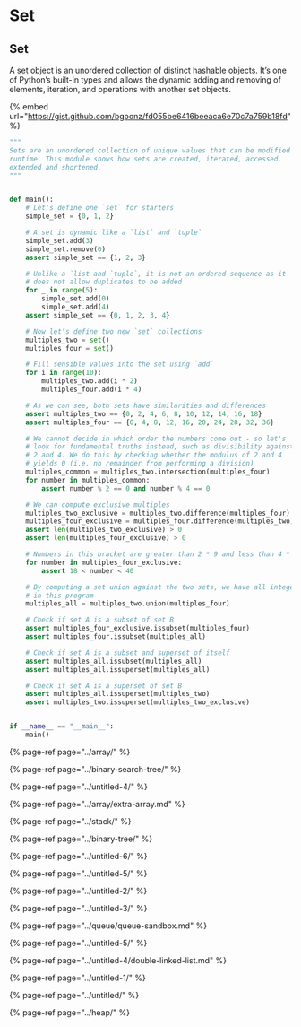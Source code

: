 # Set

## Set <a id="ce19"></a>

A [set](https://docs.python.org/3/library/stdtypes.html#set-types-set-frozenset) object is an unordered collection of distinct hashable objects. It’s one of Python’s built-in types and allows the dynamic adding and removing of elements, iteration, and operations with another set objects.

{% embed url="https://gist.github.com/bgoonz/fd055be6416beeaca6e70c7a759b18fd" %}

```python
"""
Sets are an unordered collection of unique values that can be modified at
runtime. This module shows how sets are created, iterated, accessed,
extended and shortened.
"""


def main():
    # Let's define one `set` for starters
    simple_set = {0, 1, 2}

    # A set is dynamic like a `list` and `tuple`
    simple_set.add(3)
    simple_set.remove(0)
    assert simple_set == {1, 2, 3}

    # Unlike a `list and `tuple`, it is not an ordered sequence as it
    # does not allow duplicates to be added
    for _ in range(5):
        simple_set.add(0)
        simple_set.add(4)
    assert simple_set == {0, 1, 2, 3, 4}

    # Now let's define two new `set` collections
    multiples_two = set()
    multiples_four = set()

    # Fill sensible values into the set using `add`
    for i in range(10):
        multiples_two.add(i * 2)
        multiples_four.add(i * 4)

    # As we can see, both sets have similarities and differences
    assert multiples_two == {0, 2, 4, 6, 8, 10, 12, 14, 16, 18}
    assert multiples_four == {0, 4, 8, 12, 16, 20, 24, 28, 32, 36}

    # We cannot decide in which order the numbers come out - so let's
    # look for fundamental truths instead, such as divisibility against
    # 2 and 4. We do this by checking whether the modulus of 2 and 4
    # yields 0 (i.e. no remainder from performing a division)
    multiples_common = multiples_two.intersection(multiples_four)
    for number in multiples_common:
        assert number % 2 == 0 and number % 4 == 0

    # We can compute exclusive multiples
    multiples_two_exclusive = multiples_two.difference(multiples_four)
    multiples_four_exclusive = multiples_four.difference(multiples_two)
    assert len(multiples_two_exclusive) > 0
    assert len(multiples_four_exclusive) > 0

    # Numbers in this bracket are greater than 2 * 9 and less than 4 * 10
    for number in multiples_four_exclusive:
        assert 18 < number < 40

    # By computing a set union against the two sets, we have all integers
    # in this program
    multiples_all = multiples_two.union(multiples_four)

    # Check if set A is a subset of set B
    assert multiples_four_exclusive.issubset(multiples_four)
    assert multiples_four.issubset(multiples_all)

    # Check if set A is a subset and superset of itself
    assert multiples_all.issubset(multiples_all)
    assert multiples_all.issuperset(multiples_all)

    # Check if set A is a superset of set B
    assert multiples_all.issuperset(multiples_two)
    assert multiples_two.issuperset(multiples_two_exclusive)


if __name__ == "__main__":
    main()

```

{% page-ref page="../array/" %}

{% page-ref page="../binary-search-tree/" %}

{% page-ref page="../untitled-4/" %}

{% page-ref page="../array/extra-array.md" %}

{% page-ref page="../stack/" %}

{% page-ref page="../binary-tree/" %}

{% page-ref page="../untitled-6/" %}

{% page-ref page="../untitled-5/" %}

{% page-ref page="../untitled-2/" %}

{% page-ref page="../untitled-3/" %}

{% page-ref page="../queue/queue-sandbox.md" %}

{% page-ref page="../untitled-5/" %}

{% page-ref page="../untitled-4/double-linked-list.md" %}

{% page-ref page="../untitled-1/" %}

{% page-ref page="../untitled/" %}

{% page-ref page="../heap/" %}
